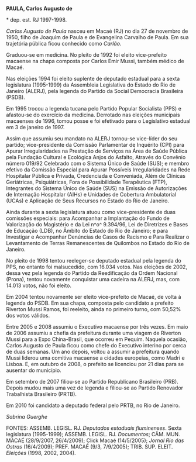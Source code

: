 **PAULA, Carlos Augusto de**

\* dep. est. RJ 1997-1998.

*Carlos Augusto de Paula* nasceu em Macaé (RJ) no dia 27 de novembro de
1950, filho de Joaquim de Paula e de Evangelina Carvalho de Paula. Em
sua trajetória pública ficou conhecido como *Carlão*.

Graduou-se em medicina. No pleito de 1992 foi eleito vice-prefeito
macaense na chapa composta por Carlos Emir Mussi, também médico de
Macaé.

Nas eleições 1994 foi eleito suplente de deputado estadual para a sexta
legislatura (1995-1999) da Assembleia Legislativa do Estado do Rio de
Janeiro (ALERJ), pela legenda do Partido da Social Democracia Brasileira
(PSDB).

Em 1995 trocou a legenda tucana pelo Partido Popular Socialista (PPS) e
afastou-se do exercício da medicina. Derrotado nas eleições municipais
macaenses de 1996, tomou posse e foi efetivado para o Legislativo
estadual em 3 de janeiro de 1997.

Assim que assumiu seu mandato na ALERJ tornou-se vice-líder do seu
partido; vice-presidente da Comissão Parlamentar de Inquérito (CPI) para
Apurar Irregularidades na Prestação de Serviços na Área de Saúde Pública
pela Fundação Cultural e Ecológica Anjos do Asfalto, Através do Convênio
número 019/92 Celebrado com o Sistema Único de Saúde (SUS); e membro
efetivo da Comissão Especial para Apurar Possíveis Irregularidades na
Rede Hospitalar Pública e Privada, Credenciada e Conveniada, Além de
Clínicas Geriátricas, Psiquiátricas, Fora de Possibilidade Terapêutica
(FTP), Integrantes do Sistema Único de Saúde (SUS) na Emissão de
Autorizações de Internação Hospitalar (AIHs) e Unidades de Cobertura
Ambulatorial (UCAs) e Aplicação de Seus Recursos no Estado do Rio de
Janeiro.

Ainda durante a sexta legislatura atuou como vice-presidente de duas
comissões especiais: para Acompanhar a Implantação do Fundo de
Valorização do Magistério e da Lei n^o^ 9.394/96, Lei de Diretrizes e
Bases de Educação (LDB), no Âmbito do Estado do Rio de Janeiro; e para
Investigar e Acompanhar Denúncias de Casos de Racismo e Para Realizar o
Levantamento de Terras Remanescentes de Quilombos no Estado do Rio de
Janeiro.

No pleito de 1998 tentou reeleger-se deputado estadual pela legenda do
PPS, no entanto foi malsucedido, com 16.034 votos. Nas eleições de 2002,
dessa vez pela legenda do Partido da Reedificação da Ordem Nacional
(Prona), tentou novamente conquistar uma cadeira na ALERJ, mas, com
14.013 votos, não foi eleito.

Em 2004 tentou novamente ser eleito vice-prefeito de Macaé, de volta à
legenda do PSDB. Em sua chapa, composta pelo candidato a prefeito
Riverton Mussi Ramos, foi reeleito, ainda no primeiro turno, com 50,52%
dos votos válidos.

Entre 2005 e 2008 assumiu o Executivo macaense por três vezes. Em maio
de 2006 assumiu a chefia da prefeitura durante uma viagem de Riverton
Mussi para a Expo China-Brasil, que ocorreu em Pequim. Naquela ocasião,
Carlos Augusto de Paula ficou como chefe do Executivo interino por cerca
de duas semanas. Um ano depois, voltou a assumir a prefeitura quando
Mussi liderou uma comitiva macaense a cidades europeias, como Madri e
Lisboa. E, em outubro de 2008, o prefeito se licenciou por 21 dias para
se ausentar do município.

Em setembro de 2007 filiou-se ao Partido Republicano Brasileiro (PRB).
Depois mudou mais uma vez de legenda e filiou-se ao Partido Renovador
Trabalhista Brasileiro (PRTB).

Em 2010 foi candidato a deputado federal pelo PRTB, no Rio de Janeiro.

*Sabrina Guerghe*

FONTES: ASSEMB. LEGISL. RJ. *Deputados estaduais fluminenses*. Sexta
legislatura (1995-1999); ASSEMB. LEGISL. RJ. *Documentos*; CÂM. MUN.
MACAÉ (28/9/2007, 26/4/2009); Click Macaé (14/5/2005); *Jornal Rio das
Ostras* (16/4/2009); PREF. MACAÉ (9/3, 7/9/2005); TRIB. SUP. ELEIT.
*Eleições* (1998, 2002, 2004).
